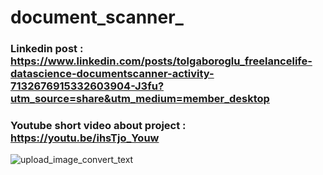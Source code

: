 # document_scanner_

### Linkedin post : https://www.linkedin.com/posts/tolgaboroglu_freelancelife-datascience-documentscanner-activity-7132676915332603904-J3fu?utm_source=share&utm_medium=member_desktop 
### Youtube short video about project : https://youtu.be/ihsTjo_Youw
![upload_image_convert_text](https://github.com/tolgaboroglu/document_scanner_/assets/46046034/eec28fb2-c8f5-46d5-91e8-a09a8e507dc8)

